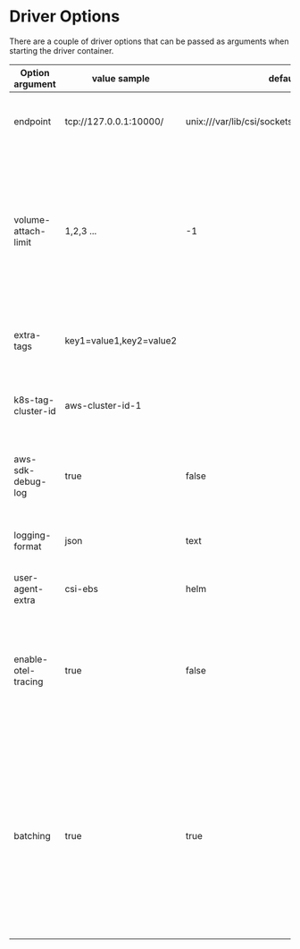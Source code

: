 # Driver Options

There are a couple of driver options that can be passed as arguments when starting the driver container.

| Option argument             | value sample                                      | default                                             | Description         |
|-----------------------------|---------------------------------------------------|-----------------------------------------------------|---------------------|
| endpoint                    | tcp://127.0.0.1:10000/                            | unix:///var/lib/csi/sockets/pluginproxy/csi.sock    | The socket on which the driver will listen for CSI RPCs|
| volume-attach-limit         | 1,2,3 ...                                         | -1                                                  | Value for the maximum number of volumes attachable per node. If specified, the limit applies to all nodes. If not specified, the value is approximated from the instance type|
| extra-tags                  | key1=value1,key2=value2                           |                                                     | Tags attached to each dynamically provisioned resource|
| k8s-tag-cluster-id          | aws-cluster-id-1                                  |                                                     | ID of the Kubernetes cluster used for tagging provisioned EBS volumes|
| aws-sdk-debug-log           | true                                              | false                                               | If set to true, the driver will enable the aws sdk debug log level|
| logging-format              | json                                              | text                                                | Sets the log format. Permitted formats: text, json|
| user-agent-extra            | csi-ebs                                           | helm                                                | Extra string appended to user agent|
| enable-otel-tracing         | true                                              | false                                               | If set to true, the driver will enable opentelemetry tracing. Might need [additional env variables](https://opentelemetry.io/docs/specs/otel/configuration/sdk-environment-variables/#general-sdk-configuration) to export the traces to the right collector|
| batching                    | true                                              | true                                                | If set to true, the driver will enable batching of API calls. This is especially helpful for improving performance in workloads that are sensitive to EC2 rate limits at the cost of a small increase to worst-case latency|
